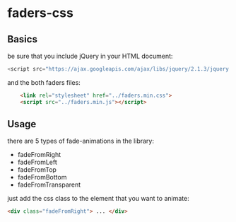 # faders-css
## Basics

be sure that you include jQuery in your HTML document:
```javascript
<script src="https://ajax.googleapis.com/ajax/libs/jquery/2.1.3/jquery.min.js"></script>
```
and the both faders files:
```html
	<link rel="stylesheet" href="../faders.min.css">
	<script src="../faders.min.js"></script>
```

## Usage

there are 5 types of fade-animations in the library:

* fadeFromRight
* fadeFromLeft
* fadeFromTop
* fadeFromBottom
* fadeFromTransparent

just add the css class to the element that you want to animate:

```html
<div class="fadeFromRight"> ... </div>
```

